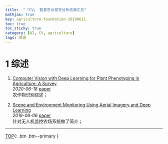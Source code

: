 ```yaml
---
title:  "「CV」 智慧农业视觉分析资源汇总"
mathjax: true
key: agriculture-foundation-20190611
toc: true
toc_sticky: true
category: [AI, CV, agriculture]
tags: 资源
---
```

<span id='head'></span>  

<!--more-->
# 1 综述
1. [Computer Vision with Deep Learning for Plant Phenotyping in Agriculture: A Survey](http://cn.arxiv.org/abs/2006.11391)  
 *2020-06-18* [paper](https://arxiv.org/abs/2006.11391)     
 农作物识别综述；    

 1. [Scene and Environment Monitoring Using Aerial Imagery and Deep Learning](http://cn.arxiv.org/abs/1906.02809)   
 *2019-06-06* [paper](https://arxiv.org/abs/1906.02809)    
 针对无人机监控农场系统做了简介；    

 




-------------------  
[TOP](#head){: .btn .btn--primary }   

